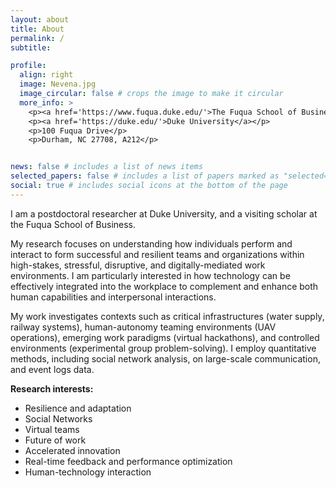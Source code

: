 ```yaml
---
layout: about
title: About
permalink: /
subtitle: 

profile:
  align: right
  image: Nevena.jpg
  image_circular: false # crops the image to make it circular
  more_info: >  
    <p><a href='https://www.fuqua.duke.edu/'>The Fuqua School of Businesss</a></p>  
    <p><a href='https://duke.edu/'>Duke University</a></p>  
    <p>100 Fuqua Drive</p>  
    <p>Durham, NC 27708, A212</p>    


news: false # includes a list of news items
selected_papers: false # includes a list of papers marked as "selected={true}"
social: true # includes social icons at the bottom of the page  
---
```


I am a postdoctoral researcher at Duke University, and a visiting scholar at the Fuqua School of Business.

My research focuses on understanding how individuals perform and interact to form successful and resilient teams and organizations within high-stakes, stressful, disruptive, and digitally-mediated work environments. I am particularly interested in how technology can be effectively integrated into the workplace to complement and enhance both human capabilities and interpersonal interactions.

My work investigates contexts such as critical infrastructures (water supply, railway systems), human-autonomy teaming environments (UAV operations), emerging work paradigms (virtual hackathons), and controlled environments (experimental group problem-solving). I employ quantitative methods, including social network analysis, on large-scale communication, and event logs data.

**Research interests:**

- Resilience and adaptation
- Social Networks
- Virtual teams
- Future of work
- Accelerated innovation
- Real-time feedback and performance optimization
- Human-technology interaction





<!-- My research focuses on optimizing human collaboration and integrating technology into organizational settings. I explore how technological advancements can complement human work practices, communication, and decision-making processes, providing insights that drive individual, team, and organizational innovation, resilience, and adaptability. -->


<!-- I am particularly interested in the behavioral and neurophysiological underpinnings of effective communication and coordination, and the role of technology in these processes.  -->


<!-- My work combines innovative data collection methods, including communication logs, wearable sensors, and digital trace data, with advanced analytical techniques such as network analysis and event sequence modeling. -->